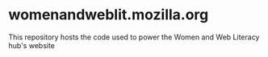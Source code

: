 # womenandweblit.mozilla.org
This repository hosts the code used to power the Women and Web Literacy hub's website
